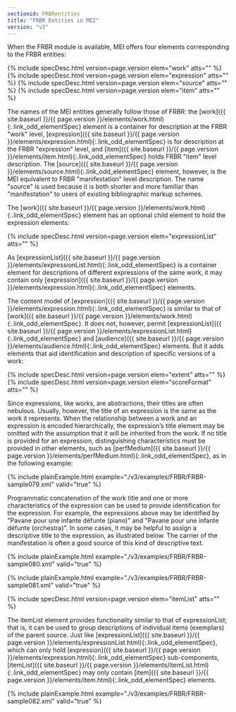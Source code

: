 ```yaml
---
sectionid: FRBRentities
title: "FRBR Entities in MEI"
version: "v3"
---
```




When the FRBR module is available, MEI offers four elements corresponding to the FRBR
entities:



{% include specDesc.html version=page.version elem="work" atts="" %}
{% include specDesc.html version=page.version elem="expression" atts="" %}
{% include specDesc.html version=page.version elem="source" atts="" %}
{% include specDesc.html version=page.version elem="item" atts="" %}



The names of the MEI entities generally follow those of FRBR: the [work]({{ site.baseurl }}/{{ page.version }}/elements/work.html){:.link_odd_elementSpec}
element is a container for description at the FRBR "work" level, [expression]({{ site.baseurl }}/{{ page.version }}/elements/expression.html){:.link_odd_elementSpec} is for description at the FRBR "expression" level, and [item]({{ site.baseurl }}/{{ page.version }}/elements/item.html){:.link_odd_elementSpec} holds FRBR "item" level description. The [source]({{ site.baseurl }}/{{ page.version }}/elements/source.html){:.link_odd_elementSpec} element,
however, is the MEI equivalent to FRBR "manifestation" level description. The name
"source" is
used because it is both shorter and more familiar than "manifestation" to users of
existing
bibliographic markup schemes.

The [work]({{ site.baseurl }}/{{ page.version }}/elements/work.html){:.link_odd_elementSpec} element has an optional child element to hold the expression
elements:



{% include specDesc.html version=page.version elem="expressionList" atts="" %}



As [expressionList]({{ site.baseurl }}/{{ page.version }}/elements/expressionList.html){:.link_odd_elementSpec} is a container element for descriptions of different
expressions of the same work, it may contain only [expression]({{ site.baseurl }}/{{ page.version }}/elements/expression.html){:.link_odd_elementSpec}
elements.

The content model of [expression]({{ site.baseurl }}/{{ page.version }}/elements/expression.html){:.link_odd_elementSpec} is similar to that of [work]({{ site.baseurl }}/{{ page.version }}/elements/work.html){:.link_odd_elementSpec}. It does not, however, permit [expressionList]({{ site.baseurl }}/{{ page.version }}/elements/expressionList.html){:.link_odd_elementSpec} and [audience]({{ site.baseurl }}/{{ page.version }}/elements/audience.html){:.link_odd_elementSpec} elements. But it adds elements that aid identification and
description of specific versions of a work:



{% include specDesc.html version=page.version elem="extent" atts="" %}
{% include specDesc.html version=page.version elem="scoreFormat" atts="" %}



Since expressions, like works, are abstractions, their titles are often nebulous.
Usually,
however, the title of an expression is the same as the work it represents. When the
relationship between a work and an expression is encoded hierarchically, the expression’s
title element may be omitted with the assumption that it will be inherited from the
work. If
no title is provided for an expression, distinguishing characteristics must be provided
in
other elements, such as [perfMedium]({{ site.baseurl }}/{{ page.version }}/elements/perfMedium.html){:.link_odd_elementSpec}, as in the following example:

{% include plainExample.html example="./v3/examples/FRBR/FRBR-sample079.xml" valid="true" %}

Programmatic concatenation of the work title and one or more characteristics of the
expression can be used to provide identification for the expression. For example,
the
expressions above may be identified by "Pavane pour une infante défunte (piano)" and
"Pavane
pour une infante défunte (orchestra)". In some cases, it may be helpful to assign
a
descriptive title to the expression, as illustrated below. The carrier of the manifestation
is
often a good source of this kind of descriptive text.

{% include plainExample.html example="./v3/examples/FRBR/FRBR-sample080.xml" valid="true" %}

{% include plainExample.html example="./v3/examples/FRBR/FRBR-sample081.xml" valid="true" %}



{% include specDesc.html version=page.version elem="itemList" atts="" %}



The itemList element provides functionality similar to that of expressionList; that
is, it
can be used to group descriptions of individual items (exemplars) of the parent source.
Just
like [expressionList]({{ site.baseurl }}/{{ page.version }}/elements/expressionList.html){:.link_odd_elementSpec}, which can only hold [expression]({{ site.baseurl }}/{{ page.version }}/elements/expression.html){:.link_odd_elementSpec} sub-components, [itemList]({{ site.baseurl }}/{{ page.version }}/elements/itemList.html){:.link_odd_elementSpec} may only contain [item]({{ site.baseurl }}/{{ page.version }}/elements/item.html){:.link_odd_elementSpec} elements.

{% include plainExample.html example="./v3/examples/FRBR/FRBR-sample082.xml" valid="true" %}

